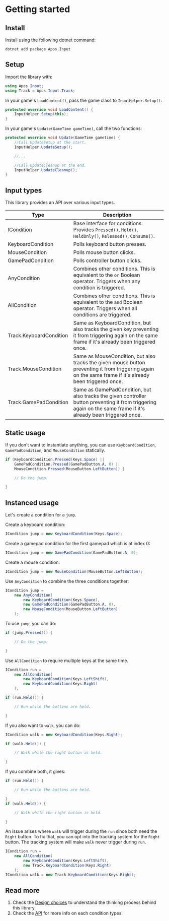 # Getting started

## Install

Install using the following dotnet command:
```
dotnet add package Apos.Input
```

## Setup

Import the library with:
```csharp
using Apos.Input;
using Track = Apos.Input.Track;
```

In your game's `LoadContent()`, pass the game class to `InputHelper.Setup()`:

```csharp
protected override void LoadContent() {
    InputHelper.Setup(this);
}
```

In your game's `Update(GameTime gameTime)`, call the two functions:

```csharp
protected override void Update(GameTime gametime) {
    //Call UpdateSetup at the start.
    InputHelper.UpdateSetup();

    //...

    //Call UpdateCleanup at the end.
    InputHelper.UpdateCleanup();
}
```

## Input types

This library provides an API over various input types.

| Type | Description |
| ---- | ----------- |
| [ICondition](api/ICondition.md) | Base interface for conditions. Provides `Pressed()`, `Held()`, `HeldOnly()`, `Released()`, `Consume()`. |
| KeyboardCondition | Polls keyboard button presses. |
| MouseCondition | Polls mouse button clicks. |
| GamePadCondition | Polls controller button clicks. |
| AnyCondition | Combines other conditions. This is equivalent to the `or` Boolean operator. Triggers when any condition is triggered. |
| AllCondition | Combines other conditions. This is equivalent to the `and` Boolean operator. Triggers when all conditions are triggered. |
| Track.KeyboardCondition | Same as KeyboardCondition, but also tracks the given key preventing it from triggering again on the same frame if it's already been triggered once. |
| Track.MouseCondition | Same as MouseCondition, but also tracks the given mouse button preventing it from triggering again on the same frame if it's already been triggered once. |
| Track.GamePadCondition | Same as GamePadCondition, but also tracks the given controller button preventing it from triggering again on the same frame if it's already been triggered once. |

## Static usage

If you don't want to instantiate anything, you can use `KeyboardCondition`, `GamePadCondition`, and `MouseCondition` statically.

```csharp
if (KeyboardCondition.Pressed(Keys.Space) ||
    GamePadCondition.Pressed(GamePadButton.A, 0) ||
    MouseCondition.Pressed(MouseButton.LeftButton)) {

    // Do the jump.

}
```

## Instanced usage

Let's create a condition for a `jump`.

Create a keyboard condition:
```csharp
ICondition jump = new KeyboardCondition(Keys.Space);
```

Create a gamepad condition for the first gamepad which is at index 0:
```csharp
ICondition jump = new GamePadCondition(GamePadButton.A, 0);
```

Create a mouse condition:
```csharp
ICondition jump = new MouseCondition(MouseButton.LeftButton);
```

Use `AnyCondition` to combine the three conditions together:
```csharp
ICondition jump =
    new AnyCondition(
        new KeyboardCondition(Keys.Space),
        new GamePadCondition(GamePadButton.A, 0),
        new MouseCondition(MouseButton.LeftButton)
    );
```

To use `jump`, you can do:

```csharp
if (jump.Pressed()) {

    // Do the jump.

}
```

Use `AllCondition` to require multiple keys at the same time.

```csharp
ICondition run =
    new AllCondition(
        new KeyboardCondition(Keys.LeftShift),
        new KeyboardCondition(Keys.Right)
    );

if (run.Held()) {

    // Run while the buttons are held.

}
```

If you also want to `walk`, you can do:

```csharp
ICondition walk = new KeyboardCondition(Keys.Right);

if (walk.Held()) {

    // Walk while the right button is held.

}
```

If you combine both, it gives:

```csharp
if (run.Held()) {

    // Run while the buttons are held.

}
if (walk.Held()) {

    // Walk while the right button is held.

}
```

An issue arises where `walk` will trigger during the `run` since both need the `Right` button. To fix that, you can opt into the tracking system for the `Right` button. The tracking system will make `walk` never trigger during `run`.

```csharp
ICondition run =
    new AllCondition(
        new KeyboardCondition(Keys.LeftShift),
        new Track.KeyboardCondition(Keys.Right)
    );
ICondition walk = new Track.KeyboardCondition(Keys.Right);
```

## Read more

1. Check the [Design choices](design-choices.md) to understand the thinking process behind this library.
2. Check the [API](api/README.md) for more info on each condition types.

